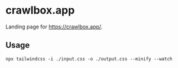 # crawlbox.app

Landing page for https://crawlbox.app/.

## Usage

```
npx tailwindcss -i ./input.css -o ./output.css --minify --watch
```
